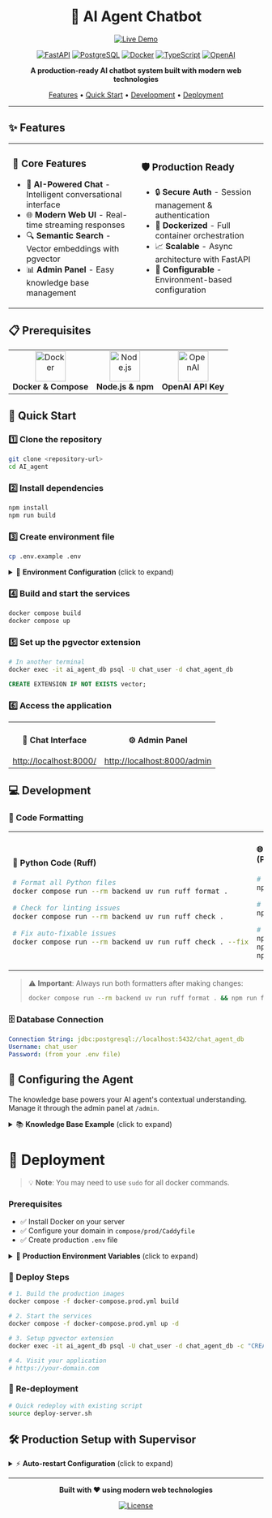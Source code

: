 <div align="center">

# 🤖 AI Agent Chatbot

<a href="https://andres-ai.aduquehd.com/">
  <img src="https://img.shields.io/badge/🔗%20Live%20Demo-Visit%20Site-blue?style=for-the-badge" alt="Live Demo">
</a>

[![FastAPI](https://img.shields.io/badge/FastAPI-005571?style=for-the-badge&logo=fastapi)](https://fastapi.tiangolo.com/)
[![PostgreSQL](https://img.shields.io/badge/PostgreSQL-316192?style=for-the-badge&logo=postgresql&logoColor=white)](https://www.postgresql.org/)
[![Docker](https://img.shields.io/badge/Docker-2496ED?style=for-the-badge&logo=docker&logoColor=white)](https://www.docker.com/)
[![TypeScript](https://img.shields.io/badge/TypeScript-3178C6?style=for-the-badge&logo=typescript&logoColor=white)](https://www.typescriptlang.org/)
[![OpenAI](https://img.shields.io/badge/OpenAI-412991?style=for-the-badge&logo=openai&logoColor=white)](https://openai.com/)

**A production-ready AI chatbot system built with modern web technologies**

[Features](#features) • [Quick Start](#quick-start) • [Development](#development) • [Deployment](#deployment)

</div>

---

## ✨ Features

<table>
<tr>
<td>

### 🚀 Core Features
- 🤖 **AI-Powered Chat** - Intelligent conversational interface
- 🌐 **Modern Web UI** - Real-time streaming responses
- 🔍 **Semantic Search** - Vector embeddings with pgvector
- 📊 **Admin Panel** - Easy knowledge base management

</td>
<td>

### 🛡️ Production Ready
- 🔒 **Secure Auth** - Session management & authentication
- 🐳 **Dockerized** - Full container orchestration
- 📈 **Scalable** - Async architecture with FastAPI
- 🔧 **Configurable** - Environment-based configuration

</td>
</tr>
</table>

## 📋 Prerequisites

<table>
<tr>
<td align="center">
<img src="https://raw.githubusercontent.com/docker/compose/main/logo.png" width="60" height="60" alt="Docker">
<br>
<b>Docker & Compose</b>
</td>
<td align="center">
<img src="https://nodejs.org/static/images/logo.svg" width="60" height="60" alt="Node.js">
<br>
<b>Node.js & npm</b>
</td>
<td align="center">
<img src="https://upload.wikimedia.org/wikipedia/commons/4/4d/OpenAI_Logo.svg" width="60" height="60" alt="OpenAI">
<br>
<b>OpenAI API Key</b>
</td>
</tr>
</table>

## 🚀 Quick Start

### 1️⃣ **Clone the repository**

```bash
git clone <repository-url>
cd AI_agent
```

### 2️⃣ **Install dependencies**

```bash
npm install
npm run build
```

### 3️⃣ **Create environment file**

```bash
cp .env.example .env
```

<details>
<summary>📝 <b>Environment Configuration</b> (click to expand)</summary>

```dotenv
# 🔑 OpenAI API Configuration
OPENAI_API_KEY=sk-proj-your-openai-api-key-here

# 📊 Logfire Configuration (optional - for observability)
LOGFIRE_TOKEN=pylf_v1_us_your-logfire-token-here

# 🗄️ Database Configuration
DB_CONNECTION_STRING=postgresql+asyncpg://chat_user:your_secure_password@db/chat_agent_db
POSTGRES_USER=chat_user
POSTGRES_PASSWORD=your_secure_password
POSTGRES_DB=chat_agent_db

# 👤 FastAPI Admin
ADMIN_USER=admin
ADMIN_PASSWORD='your_secure_admin_password'
FASTAPI_ADMIN_SECRET_KEY='your_secret_key_here_32_chars_min'

# ⚙️ Application Configuration
APP_ENV=development
DEBUG=false

# 📈 Analytics Configuration (optional)
GA_TRACKING_ID=G-YOUR-TRACKING-ID-HERE
```

</details>

### 4️⃣ **Build and start the services**

```bash
docker compose build
docker compose up
```

### 5️⃣ **Set up the pgvector extension**

```bash
# In another terminal
docker exec -it ai_agent_db psql -U chat_user -d chat_agent_db
```

```sql
CREATE EXTENSION IF NOT EXISTS vector;
```

### 6️⃣ **Access the application**

<table>
<tr>
<td align="center">
<h4>💬 Chat Interface</h4>
<a href="http://localhost:8000/">http://localhost:8000/</a>
</td>
<td align="center">
<h4>⚙️ Admin Panel</h4>
<a href="http://localhost:8000/admin">http://localhost:8000/admin</a>
</td>
</tr>
</table>

## 💻 Development

### 🎨 Code Formatting

<table>
<tr>
<td>

#### 🐍 Python Code (Ruff)

```bash
# Format all Python files
docker compose run --rm backend uv run ruff format .

# Check for linting issues
docker compose run --rm backend uv run ruff check .

# Fix auto-fixable issues
docker compose run --rm backend uv run ruff check . --fix
```

</td>
<td>

#### 🌐 Frontend Code (Prettier)

```bash
# Format all files
npm run format

# Check formatting
npm run format:check

# Format specific types
npm run format:html
npm run format:css
npm run format:js
```

</td>
</tr>
</table>

> ⚠️ **Important**: Always run both formatters after making changes:
> ```bash
> docker compose run --rm backend uv run ruff format . && npm run format
> ```

### 🗄️ Database Connection

```yaml
Connection String: jdbc:postgresql://localhost:5432/chat_agent_db
Username: chat_user
Password: (from your .env file)
```

## 🎯 Configuring the Agent

The knowledge base powers your AI agent's contextual understanding. Manage it through the admin panel at `/admin`.

<details>
<summary>📚 <b>Knowledge Base Example</b> (click to expand)</summary>

```json
[
  {
    "type": "hobbies",
    "title": "Racing bikes",
    "content": "I've been racing bikes for 3 years, and I love the adrenaline rush."
  },
  {
    "type": "hobbies",
    "title": "Playing guitar",
    "content": "Started playing guitar last year, it helps me relax after work."
  }
]
```

</details>

# 🚢 Deployment

> 💡 **Note**: You may need to use `sudo` for all docker commands.

### Prerequisites

- ✅ Install Docker on your server
- ✅ Configure your domain in `compose/prod/Caddyfile`
- ✅ Create production `.env` file

<details>
<summary>🔐 <b>Production Environment Variables</b> (click to expand)</summary>

```dotenv
# 🔑 OpenAI API Configuration
OPENAI_API_KEY=sk-proj-your-openai-api-key-here

# 📊 Logfire Configuration (optional)
LOGFIRE_TOKEN=pylf_v1_us_your-logfire-token-here

# 🗄️ Database Configuration
DB_CONNECTION_STRING=postgresql+asyncpg://chat_user:your_secure_password@db/chat_agent_db
POSTGRES_USER=chat_user
POSTGRES_PASSWORD=your_secure_password
POSTGRES_DB=chat_agent_db

# 👤 FastAPI Admin
ADMIN_USER=admin
ADMIN_PASSWORD='your_secure_admin_password'
FASTAPI_ADMIN_SECRET_KEY='your_secret_key_here_32_chars_min'

# ⚙️ Application Configuration
APP_ENV=production
DEBUG=false

# 📈 Analytics Configuration (optional)
GA_TRACKING_ID=G-YOUR-TRACKING-ID-HERE
```

</details>

### 🚀 Deploy Steps

```bash
# 1. Build the production images
docker compose -f docker-compose.prod.yml build

# 2. Start the services
docker compose -f docker-compose.prod.yml up -d

# 3. Setup pgvector extension
docker exec -it ai_agent_db psql -U chat_user -d chat_agent_db -c "CREATE EXTENSION IF NOT EXISTS vector;"

# 4. Visit your application
# https://your-domain.com
```

### 🔄 Re-deployment

```bash
# Quick redeploy with existing script
source deploy-server.sh
```

## 🛠️ Production Setup with Supervisor

<details>
<summary>⚡ <b>Auto-restart Configuration</b> (click to expand)</summary>

### 1. Install Supervisor
```bash
sudo apt install supervisor -y
```

### 2. Create Configuration
```bash
sudo nano /etc/supervisor/conf.d/ai_agent.conf
```

```ini
[program:ai_agent]
directory=/home/ubuntu/AI_agent
command=sudo /usr/bin/docker compose -f docker-compose.prod.yml up
autostart=true
autorestart=true
stderr_logfile=/var/log/ai_agent.err.log
stdout_logfile=/var/log/ai_agent.out.log
```

### 3. Apply Configuration
```bash
sudo supervisorctl reread
sudo supervisorctl update
sudo supervisorctl start ai_agent
```

### 📋 Useful Commands
```bash
# View logs
sudo tail -f /var/log/ai_agent.out.log

# Stop for debugging
sudo supervisorctl stop ai_agent
docker compose -f docker-compose.prod.yml up
```

</details>

---

<div align="center">

**Built with ❤️ using modern web technologies**

[![License](https://img.shields.io/badge/License-MIT-blue.svg?style=flat-square)](LICENSE)

</div>

